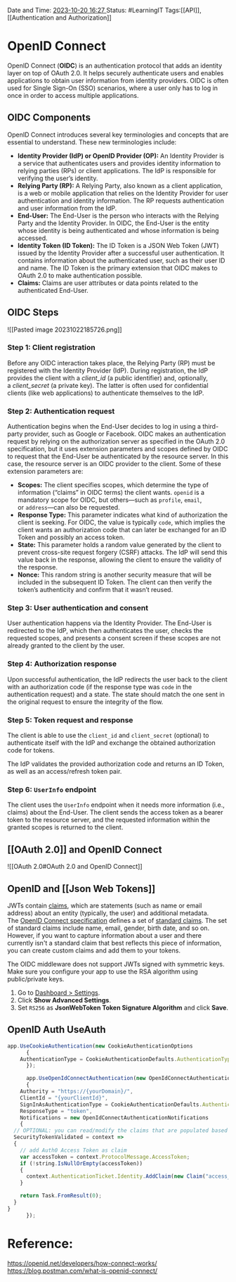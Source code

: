 Date and Time: <u> 2023-10-20 16:27 </u>
Status: #LearningIT
Tags:[[API]], [[Authentication and Authorization]]

# OpenID Connect
OpenID Connect (**OIDC**) is an authentication protocol that adds an identity layer on top of OAuth 2.0. It helps securely authenticate users and enables applications to obtain user information from identity providers. OIDC is often used for Single Sign-On (SSO) scenarios, where a user only has to log in once in order to access multiple applications.

## OIDC Components

OpenID Connect introduces several key terminologies and concepts that are essential to understand. These new terminologies include:

- **Identity Provider (IdP) or OpenID Provider (OP):** An Identity Provider is a service that authenticates users and provides identity information to relying parties (RPs) or client applications. The IdP is responsible for verifying the user’s identity.
- **Relying Party (RP):** A Relying Party, also known as a client application, is a web or mobile application that relies on the Identity Provider for user authentication and identity information. The RP requests authentication and user information from the IdP.
- **End-User:** The End-User is the person who interacts with the Relying Party and the Identity Provider. In OIDC, the End-User is the entity whose identity is being authenticated and whose information is being accessed.
- **Identity Token (ID Token):** The ID Token is a JSON Web Token (JWT) issued by the Identity Provider after a successful user authentication. It contains information about the authenticated user, such as their user ID and name. The ID Token is the primary extension that OIDC makes to OAuth 2.0 to make authentication possible.
- **Claims:** Claims are user attributes or data points related to the authenticated End-User.

## OIDC Steps
![[Pasted image 20231022185726.png]]
### Step 1: Client registration

Before any OIDC interaction takes place, the Relying Party (RP) must be registered with the Identity Provider (IdP). During registration, the IdP provides the client with a _client_id_ (a public identifier) and, optionally, a _client_secret_ (a private key). The latter is often used for confidential clients (like web applications) to authenticate themselves to the IdP.

### Step 2: Authentication request

Authentication begins when the End-User decides to log in using a third-party provider, such as Google or Facebook. OIDC makes an authentication request by relying on the authorization server as specified in the OAuth 2.0 specification, but it uses extension parameters and scopes defined by OIDC to request that the End-User be authenticated by the resource server. In this case, the resource server is an OIDC provider to the client. Some of these extension parameters are:

- **Scopes:** The client specifies scopes, which determine the type of information (“claims” in OIDC terms) the client wants. `openid` is a mandatory scope for OIDC, but others—such as `profile`, `email`, or `address`—can also be requested.
- **Response Type:** This parameter indicates what kind of authorization the client is seeking. For OIDC, the value is typically `code`, which implies the client wants an authorization code that can later be exchanged for an ID Token and possibly an access token.
- **State:** This parameter holds a random value generated by the client to prevent cross-site request forgery (CSRF) attacks. The IdP will send this value back in the response, allowing the client to ensure the validity of the response.
- **Nonce:** This random string is another security measure that will be included in the subsequent ID Token. The client can then verify the token’s authenticity and confirm that it wasn’t reused.

### **Step 3: User authentication and consent**

User authentication happens via the Identity Provider. The End-User is redirected to the IdP, which then authenticates the user, checks the requested scopes, and presents a consent screen if these scopes are not already granted to the client by the user.

### **Step 4: Authorization response**

Upon successful authentication, the IdP redirects the user back to the client with an authorization code (if the response type was `code` in the authentication request) and a state. The state should match the one sent in the original request to ensure the integrity of the flow.

### **Step 5: Token request and response**

The client is able to use the `client_id` and `client_secret` (optional) to authenticate itself with the IdP and exchange the obtained authorization code for tokens.

The IdP validates the provided authorization code and returns an ID Token, as well as an access/refresh token pair.

### **Step 6: `UserInfo` endpoint**

The client uses the `UserInfo` endpoint when it needs more information (i.e., claims) about the End-User. The client sends the access token as a bearer token to the resource server, and the requested information within the granted scopes is returned to the client.
## [[OAuth 2.0]] and OpenID Connect
![[OAuth 2.0#OAuth 2.0 and OpenID Connect]]


## OpenID and [[Json Web Tokens]]

JWTs contain [claims](https://auth0.com/docs/secure/tokens/json-web-tokens/json-web-token-claims), which are statements (such as name or email address) about an entity (typically, the user) and additional metadata. The [OpenID Connect specification](https://openid.net/specs/openid-connect-core-1_0.html) defines a set of [standard claims](https://openid.net/specs/openid-connect-core-1_0.html#StandardClaims). The set of standard claims include name, email, gender, birth date, and so on. However, if you want to capture information about a user and there currently isn't a standard claim that best reflects this piece of information, you can create custom claims and add them to your tokens.

The OIDC middleware does not support JWTs signed with symmetric keys. Make sure you configure your app to use the RSA algorithm using public/private keys.

1. Go to [Dashboard > Settings](https://manage.auth0.com/#/applications/{YOUR_AUTH0_CLIENT_ID}/settings).
2. Click **Show Advanced Settings**.
3. Set `RS256` as **JsonWebToken Token Signature Algorithm** and click **Save**.
## OpenID Auth UseAuth
``` js
app.UseCookieAuthentication(new CookieAuthenticationOptions
      {
    AuthenticationType = CookieAuthenticationDefaults.AuthenticationType
      });

      app.UseOpenIdConnectAuthentication(new OpenIdConnectAuthenticationOptions
      {
    Authority = "https://{yourDomain}/",
    ClientId = "{yourClientId}",
    SignInAsAuthenticationType = CookieAuthenticationDefaults.AuthenticationType,
    ResponseType = "token",
    Notifications = new OpenIdConnectAuthenticationNotifications
    {
  // OPTIONAL: you can read/modify the claims that are populated based on the JWT
  SecurityTokenValidated = context =>
  {
    // add Auth0 Access Token as claim
    var accessToken = context.ProtocolMessage.AccessToken;
    if (!string.IsNullOrEmpty(accessToken))
    {
      context.AuthenticationTicket.Identity.AddClaim(new Claim("access_token", accessToken));
    }

    return Task.FromResult(0);
  }
}
      });
```
# Reference:
https://openid.net/developers/how-connect-works/
https://blog.postman.com/what-is-openid-connect/
 